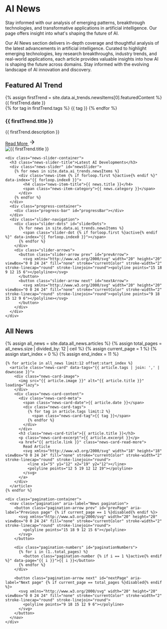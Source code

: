 <link rel="stylesheet" href="/assets/css/research/ai-trends.css">

<!-- Featured AI Trends Section -->
<div class="ai-trends-container">
  <div class="ai-trends-header">
    <h1>AI News</h1>
    <p>Stay informed with our analysis of emerging patterns, breakthrough technologies, and transformative applications in artificial intelligence. Our page offers insight into what's shaping the future of AI.</p>
  </div>
  
  <div class="attribution-notice">
    <div class="attribution-content">
      <p>Our AI News section delivers in-depth coverage and thoughtful analysis of the latest advancements in artificial intelligence. Curated to highlight emerging technologies, key research breakthroughs, industry trends, and real-world applications, each article provides valuable insights into how AI is shaping the future across domains. Stay informed with the evolving landscape of AI innovation and discovery.</p>
    </div>
  </div>
  
  <div class="featured-trend-card">
    <div class="featured-trend-title-container">
      <h2 class="featured-trend-title-primary">Featured AI Trend</h2>
    </div>
    <div class="featured-trend-content" id="featuredContent">
      <!-- First trend is pre-rendered -->
      {% assign firstTrend = site.data.ai_trends.newsItems[0].featuredContent %}
      <div class="featured-trend-info">
        <div class="trend-meta">
          <span class="trend-date">{{ firstTrend.date }}</span>
          <div class="trend-tags">
            {% for tag in firstTrend.tags %}
              <span class="trend-tag">{{ tag }}</span>
            {% endfor %}
          </div>
        </div>
        <h3 class="trend-title">{{ firstTrend.title }}</h3>
        <p class="trend-description">{{ firstTrend.description }}</p>
        <a href="{{ firstTrend.link }}" class="trend-read-more">
          Read More
          <svg xmlns="http://www.w3.org/2000/svg" width="20" height="20" viewBox="0 0 24 24" fill="none" stroke="currentColor" stroke-width="2" stroke-linecap="round" stroke-linejoin="round"><line x1="5" y1="12" x2="19" y2="12"></line><polyline points="12 5 19 12 12 19"></polyline></svg>
        </a>
      </div>
      <div class="featured-trend-image">
        <img src="{{ firstTrend.image }}" alt="{{ firstTrend.title }}">
      </div>
    </div>
    
    <div class="news-slider-container">
      <h3 class="news-slider-title">Latest AI Developments</h3>
      <div class="news-slider" id="newsSlider">
        {% for news in site.data.ai_trends.newsItems %}
          <div class="news-item {% if forloop.first %}active{% endif %}" data-index="{{ forloop.index0 }}">
            <h4 class="news-item-title">{{ news.title }}</h4>
            <span class="news-item-category">{{ news.category }}</span>
          </div>
        {% endfor %}
      </div>
      <div class="progress-container">
        <div class="progress-bar" id="progressBar"></div>
      </div>
      <div class="slider-navigation">
        <div class="slider-dots" id="sliderDots">
          {% for news in site.data.ai_trends.newsItems %}
            <span class="slider-dot {% if forloop.first %}active{% endif %}" data-index="{{ forloop.index0 }}"></span>
          {% endfor %}
        </div>
        <div class="slider-arrows">
          <button class="slider-arrow prev" id="prevArrow">
            <svg xmlns="http://www.w3.org/2000/svg" width="20" height="20" viewBox="0 0 24 24" fill="none" stroke="currentColor" stroke-width="2" stroke-linecap="round" stroke-linejoin="round"><polyline points="15 18 9 12 15 6"></polyline></svg>
          </button>
          <button class="slider-arrow next" id="nextArrow">
            <svg xmlns="http://www.w3.org/2000/svg" width="20" height="20" viewBox="0 0 24 24" fill="none" stroke="currentColor" stroke-width="2" stroke-linecap="round" stroke-linejoin="round"><polyline points="9 18 15 12 9 6"></polyline></svg>
          </button>
        </div>
      </div>
    </div>
  </div>
</div>
<!-- All News Section -->
<section class="all-news-section">
  <div class="all-news-header">
    <h2 class="all-news-title">All News</h2>
  </div>
  
  <div class="news-grid" id="newsGrid">
    {% assign all_news = site.data.all_news.articles %}
    {% assign total_pages = all_news.size | divided_by: 12 | ceil %}
    {% assign current_page = 1 %}
    {% assign start_index = 0 %}
    {% assign end_index = 11 %}
    
    {% for article in all_news limit:12 offset:start_index %}
      <article class="news-card" data-tags="{{ article.tags | join: ',' | downcase }}">
        <div class="news-card-image">
          <img src="{{ article.image }}" alt="{{ article.title }}" loading="lazy">
        </div>
        <div class="news-card-content">
          <div class="news-card-meta">
            <span class="news-card-date">{{ article.date }}</span>
            <div class="news-card-tags">
              {% for tag in article.tags limit:2 %}
                <span class="news-card-tag">{{ tag }}</span>
              {% endfor %}
            </div>
          </div>
          <h3 class="news-card-title">{{ article.title }}</h3>
          <p class="news-card-excerpt">{{ article.excerpt }}</p>
          <a href="{{ article.link }}" class="news-card-read-more">
            Read Article
            <svg xmlns="http://www.w3.org/2000/svg" width="18" height="18" viewBox="0 0 24 24" fill="none" stroke="currentColor" stroke-width="2" stroke-linecap="round" stroke-linejoin="round">
              <line x1="5" y1="12" x2="19" y2="12"></line>
              <polyline points="12 5 19 12 12 19"></polyline>
            </svg>
          </a>
        </div>
      </article>
    {% endfor %}
  </div>
  
    <div class="pagination-container">
      <nav class="pagination" aria-label="News pagination">
        <button class="pagination-arrow prev" id="prevPage" aria-label="Previous page" {% if current_page == 1 %}disabled{% endif %}>
          <svg xmlns="http://www.w3.org/2000/svg" width="20" height="20" viewBox="0 0 24 24" fill="none" stroke="currentColor" stroke-width="2" stroke-linecap="round" stroke-linejoin="round">
            <polyline points="15 18 9 12 15 6"></polyline>
          </svg>
        </button>
        
        <div class="pagination-numbers" id="paginationNumbers">
          {% for i in (1..total_pages) %}
            <button class="pagination-number {% if i == 1 %}active{% endif %}" data-page="{{ i }}">{{ i }}</button>
          {% endfor %}
        </div>
        
        <button class="pagination-arrow next" id="nextPage" aria-label="Next page" {% if current_page == total_pages %}disabled{% endif %}>
          <svg xmlns="http://www.w3.org/2000/svg" width="20" height="20" viewBox="0 0 24 24" fill="none" stroke="currentColor" stroke-width="2" stroke-linecap="round" stroke-linejoin="round">
            <polyline points="9 18 15 12 9 6"></polyline>
          </svg>
        </button>
      </nav>
    </div>
</section>

<script>
document.addEventListener('DOMContentLoaded', function() {
  // ===== FEATURED TRENDS SECTION =====
  
  // Get DOM elements for featured section
  const featuredContent = document.getElementById('featuredContent');
  const sliderContainer = document.getElementById('newsSlider');
  const dotsContainer = document.getElementById('sliderDots');
  const prevArrow = document.getElementById('prevArrow');
  const nextArrow = document.getElementById('nextArrow');
  const progressBar = document.getElementById('progressBar');
  
  // Variables for progress and auto-rotation
  let currentIndex = 0;
  let progressInterval;
  const transitionTime = 5000; // 5 seconds
  const updateInterval = 50; // Update progress every 50ms for smooth animation
  let progress = 0;
  
  // Load data from Jekyll
  const trendsData = {
    newsItems: [
      {% for news in site.data.ai_trends.newsItems %}
        {
          id: "{{ news.id }}",
          title: "{{ news.title }}",
          category: "{{ news.category }}",
          featuredContent: {
            title: "{{ news.featuredContent.title }}",
            date: "{{ news.featuredContent.date }}",
            description: "{{ news.featuredContent.description | escape }}",
            tags: [{% for tag in news.featuredContent.tags %}"{{ tag }}"{% unless forloop.last %},{% endunless %}{% endfor %}],
            image: "{{ news.featuredContent.image }}",
            link: "{{ news.featuredContent.link }}"
          }
        }{% unless forloop.last %},{% endunless %}
      {% endfor %}
    ]
  };
  
  // Function to generate featured trend HTML
  function generateFeaturedTrendHTML(featuredItem) {
    return `
      <div class="featured-trend-info">
        <div class="trend-meta">
          <span class="trend-date">${featuredItem.date}</span>
          <div class="trend-tags">
            ${featuredItem.tags.map(tag => `<span class="trend-tag">${tag}</span>`).join('')}
          </div>
        </div>
        <h3 class="trend-title">${featuredItem.title}</h3>
        <p class="trend-description">${featuredItem.description}</p>
        <a href="${featuredItem.link}" class="trend-read-more">
          Read More
          <svg xmlns="http://www.w3.org/2000/svg" width="20" height="20" viewBox="0 0 24 24" fill="none" stroke="currentColor" stroke-width="2" stroke-linecap="round" stroke-linejoin="round"><line x1="5" y1="12" x2="19" y2="12"></line><polyline points="12 5 19 12 12 19"></polyline></svg>
        </a>
      </div>
      <div class="featured-trend-image">
        <img src="${featuredItem.image}" alt="${featuredItem.title}">
      </div>
    `;
  }

  // Set up event listeners for featured section
  function setupFeaturedEventListeners() {
    // News items click event
    document.querySelectorAll('.news-item').forEach(item => {
      item.addEventListener('click', function() {
        const index = parseInt(this.dataset.index);
        setActiveItem(index);
      });
    });

    // Dots click event
    document.querySelectorAll('.slider-dot').forEach(dot => {
      dot.addEventListener('click', function() {
        const index = parseInt(this.dataset.index);
        setActiveItem(index);
      });
    });

    // Previous arrow click
    prevArrow.addEventListener('click', () => {
      const newIndex = currentIndex === 0 ? trendsData.newsItems.length - 1 : currentIndex - 1;
      setActiveItem(newIndex);
    });

    // Next arrow click
    nextArrow.addEventListener('click', () => {
      const newIndex = currentIndex === trendsData.newsItems.length - 1 ? 0 : currentIndex + 1;
      setActiveItem(newIndex);
    });

    // Touch events for mobile swipe
    let touchStartX = 0;
    let touchEndX = 0;

    sliderContainer.addEventListener('touchstart', (e) => {
      touchStartX = e.changedTouches[0].screenX;
    });

    sliderContainer.addEventListener('touchend', (e) => {
      touchEndX = e.changedTouches[0].screenX;
      handleSwipe();
    });
  }

  // Set active item for featured section
  function setActiveItem(index) {
    // Skip if already on this item
    if (currentIndex === index) {
      return;
    }

    // Remove active class from all items and dots
    document.querySelectorAll('.news-item').forEach(item => {
      item.classList.remove('active');
    });
    document.querySelectorAll('.slider-dot').forEach(dot => {
      dot.classList.remove('active');
    });

    // Add active class to current item and dot
    document.querySelector(`.news-item[data-index="${index}"]`).classList.add('active');
    document.querySelector(`.slider-dot[data-index="${index}"]`).classList.add('active');

    // Scroll to active item
    const activeItem = document.querySelector(`.news-item[data-index="${index}"]`);
    sliderContainer.scrollLeft = activeItem.offsetLeft - sliderContainer.offsetWidth / 2 + activeItem.offsetWidth / 2;

    // Update current index
    currentIndex = index;

    // Update featured trend content
    featuredContent.innerHTML = generateFeaturedTrendHTML(trendsData.newsItems[index].featuredContent);

    // Reset progress when changing items
    resetProgress();
  }

  // Handle swipe gestures for featured section
  function handleSwipe() {
    if (touchEndX < touchStartX - 50) {
      // Swipe left - show next
      const newIndex = currentIndex === trendsData.newsItems.length - 1 ? 0 : currentIndex + 1;
      setActiveItem(newIndex);
    } else if (touchEndX > touchStartX + 50) {
      // Swipe right - show previous
      const newIndex = currentIndex === 0 ? trendsData.newsItems.length - 1 : currentIndex - 1;
      setActiveItem(newIndex);
    }
  }

  // Progress bar functionality
  function updateProgress() {
    progress += (updateInterval / transitionTime) * 100;
    progressBar.style.width = `${progress}%`;
    
    if (progress >= 100) {
      // Move to next slide
      const newIndex = currentIndex === trendsData.newsItems.length - 1 ? 0 : currentIndex + 1;
      setActiveItem(newIndex);
    }
  }

  // Reset and restart the progress bar
  function resetProgress() {
    // Clear existing interval
    clearInterval(progressInterval);
    
    // Reset progress to 0
    progress = 0;
    progressBar.style.width = '0%';
    
    // Start the interval (always running, no pause on hover)
    progressInterval = setInterval(updateProgress, updateInterval);
  }

  // Initialize featured section
  setupFeaturedEventListeners();
  resetProgress();
  
  // ===== NEWS GRID SECTION =====

  // Elements for news grid
  const newsGrid = document.getElementById('newsGrid');
  const paginationNumbers = document.getElementById('paginationNumbers');
  const prevPageButton = document.getElementById('prevPage');
  const nextPageButton = document.getElementById('nextPage');

  // Variables for news grid
  let currentPage = 1;
  const itemsPerPage = 12;
  // Load ALL news data directly from Jekyll into this JS variable
  let allNewsData = [
    {% for article in site.data.all_news.articles %}
      {
        title: "{{ article.title | escape }}",
        date: "{{ article.date }}",
        tags: [{% for tag in article.tags %}"{{ tag | escape }}"{% unless forloop.last %},{% endunless %}{% endfor %}],
        image: "{{ article.image }}",
        excerpt: "{{ article.excerpt | escape }}",
        link: "{{ article.link }}"
      }{% unless forloop.last %},{% endunless %}
    {% endfor %}
  ];

  // Create an observer for lazy loading images
  const lazyLoadObserver = new IntersectionObserver((entries, observer) => {
    entries.forEach(entry => {
      if (entry.isIntersecting) {
        const img = entry.target;
        // Check if data-src exists before setting src
        if (img.dataset.src) {
          img.src = img.dataset.src;
          img.removeAttribute('data-src');
        }
        observer.unobserve(img);
      }
    });
  }, { rootMargin: "200px" });

  // Function to generate HTML for a single news card
  function generateNewsCardHTML(article) {
    const tagsHTML = article.tags.map(tag => `<span class="news-card-tag">${tag}</span>`).slice(0, 2).join(''); // Limit to 2 tags
    return `
      <article class="news-card" data-tags="${article.tags.join(',').toLowerCase()}">
        <div class="news-card-image">
          <img src="data:image/svg+xml,%3Csvg xmlns='http://www.w3.org/2000/svg' viewBox='0 0 1 1'%3E%3C/svg%3E"
               data-src="${article.image}" alt="${article.title}" loading="lazy">
        </div>
        <div class="news-card-content">
          <div class="news-card-meta">
            <span class="news-card-date">${article.date}</span>
            <div class="news-card-tags">
              ${tagsHTML}
            </div>
          </div>
          <h3 class="news-card-title">${article.title}</h3>
          <p class="news-card-excerpt">${article.excerpt}</p>
          <a href="${article.link}" class="news-card-read-more">
            Read Article
            <svg xmlns="http://www.w3.org/2000/svg" width="18" height="18" viewBox="0 0 24 24" fill="none" stroke="currentColor" stroke-width="2" stroke-linecap="round" stroke-linejoin="round">
              <line x1="5" y1="12" x2="19" y2="12"></line>
              <polyline points="12 5 19 12 12 19"></polyline>
            </svg>
          </a>
        </div>
      </article>
    `;
  }


  // Function to render news grid for a specific page
  function renderNewsGrid(page) {
    // Clear current grid
    newsGrid.innerHTML = '';

    // Calculate indexes
    const startIndex = (page - 1) * itemsPerPage;
    const endIndex = Math.min(startIndex + itemsPerPage, allNewsData.length);

    // Add news items for current page
    for (let i = startIndex; i < endIndex; i++) {
      const article = allNewsData[i];
      const articleHTML = generateNewsCardHTML(article);
      const tempDiv = document.createElement('div'); // Use a temp div to create DOM element
      tempDiv.innerHTML = articleHTML.trim();
      const articleElement = tempDiv.firstChild; // Get the article element

      newsGrid.appendChild(articleElement);

      // Apply lazy loading to images
      const img = articleElement.querySelector('img');
      if (img && img.dataset.src) {
        lazyLoadObserver.observe(img);
      }
    }

    // Update current page
    currentPage = page;

    // Update pagination buttons state
    updatePaginationButtons();
  }

  // Function to update pagination (page numbers)
  function updatePagination() {
    const totalPages = Math.ceil(allNewsData.length / itemsPerPage);

    // Clear pagination numbers
    paginationNumbers.innerHTML = '';

    // Add page numbers
    for (let i = 1; i <= totalPages; i++) {
      const pageButton = document.createElement('button');
      pageButton.className = `pagination-number ${i === currentPage ? 'active' : ''}`;
      pageButton.textContent = i;
      pageButton.dataset.page = i;
      pageButton.addEventListener('click', () => {
        if (i !== currentPage) {
          renderNewsGrid(i);
          // Scroll to the news grid section when changing page
          window.scrollTo({
            top: document.querySelector('.all-news-section').offsetTop - 100, // Adjust offset as needed
            behavior: 'smooth'
          });
        }
      });
      paginationNumbers.appendChild(pageButton);
    }
  }

  // Function to update pagination buttons (prev/next) state
  function updatePaginationButtons() {
    const totalPages = Math.ceil(allNewsData.length / itemsPerPage);

    // Update active state of page numbers
    document.querySelectorAll('.pagination-number').forEach(button => {
      button.classList.toggle('active', parseInt(button.dataset.page) === currentPage);
    });

    // Update prev/next buttons
    prevPageButton.disabled = currentPage === 1;
    nextPageButton.disabled = currentPage === totalPages || allNewsData.length === 0; // Also disable if no data
  }

  // Event listeners for pagination
  if (prevPageButton) {
    prevPageButton.addEventListener('click', () => {
      if (currentPage > 1) {
        renderNewsGrid(currentPage - 1);
        window.scrollTo({
          top: document.querySelector('.all-news-section').offsetTop - 100,
          behavior: 'smooth'
        });
      }
    });
  }

  if (nextPageButton) {
    nextPageButton.addEventListener('click', () => {
      const totalPages = Math.ceil(allNewsData.length / itemsPerPage);
      if (currentPage < totalPages) {
        renderNewsGrid(currentPage + 1);
        window.scrollTo({
          top: document.querySelector('.all-news-section').offsetTop - 100,
          behavior: 'smooth'
        });
      }
    });
  }

  // Initialize news grid if elements exist and data is loaded
  if (newsGrid && paginationNumbers && allNewsData.length > 0) {
     // Initial rendering and pagination setup
    renderNewsGrid(1); // Render the first page
    updatePagination(); // Create pagination numbers
    updatePaginationButtons(); // Set initial button states
  } else if (newsGrid) {
      // Handle case where no news data is available
      newsGrid.innerHTML = '<p>No news articles found.</p>';
       if (paginationNumbers) paginationNumbers.innerHTML = '';
       if (prevPageButton) prevPageButton.disabled = true;
       if (nextPageButton) nextPageButton.disabled = true;
  }

});
</script>
